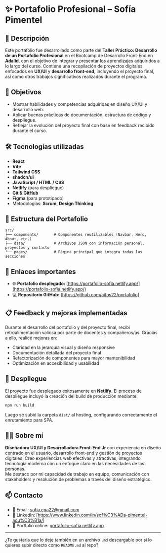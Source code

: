 # ✨ Portafolio Profesional – Sofía Pimentel

## 📌 Descripción

Este portafolio fue desarrollado como parte del **Taller Práctico: Desarrollo de un Portafolio Profesional** en el Bootcamp de Desarrollo Front-End en **Adalid**, con el objetivo de integrar y presentar los aprendizajes adquiridos a lo largo del curso. Contiene una recopilación de proyectos digitales enfocados en **UX/UI** y **desarrollo front-end**, incluyendo el proyecto final, así como otros trabajos significativos realizados durante el programa.

## 🧠 Objetivos

- Mostrar habilidades y competencias adquiridas en diseño UX/UI y desarrollo web.
- Aplicar buenas prácticas de documentación, estructura de código y despliegue.
- Reflejar la evolución del proyecto final con base en feedback recibido durante el curso.

## 🛠️ Tecnologías utilizadas

- **React**
- **Vite**
- **Tailwind CSS**
- **shadcn/ui**
- **JavaScript / HTML / CSS**
- **Netlify** (para despliegue)
- **Git & GitHub**
- **Figma** (para prototipado)
- Metodologías: **Scrum**, **Design Thinking**

## 📁 Estructura del Portafolio

```
src/
├── components/       # Componentes reutilizables (Navbar, Hero, About, etc.)
├── data/             # Archivos JSON con información personal, proyectos y contacto
└── pages/            # Página principal que integra todas las secciones
```

## 🔗 Enlaces importantes

- 🌐 **Portafolio desplegado:** [https://portafolio-sofia.netlify.app/](https://portafolio-sofia.netlify.app/)
- 💻 **Repositorio GitHub:** [https://github.com/aifos22/portafolio]

## 📋 Feedback y mejoras implementadas

Durante el desarrollo del portafolio y del proyecto final, recibí retroalimentación valiosa por parte de docentes y compañeros/as. Gracias a ello, realicé mejoras en:

- Claridad en la jerarquía visual y diseño responsive
- Documentación detallada del proyecto final
- Refactorización de componentes para mayor mantenibilidad
- Optimización en accesibilidad y usabilidad

## 🚀 Despliegue

El proyecto fue desplegado exitosamente en **Netlify**. El proceso de despliegue incluyó la creación del build de producción mediante:

```bash
npm run build
```

Luego se subió la carpeta `dist/` al hosting, configurando correctamente el enrutamiento para SPA.

## 👩‍💻 Sobre mí

**Diseñadora UX/UI y Desarrolladora Front-End Jr** con experiencia en diseño centrado en el usuario, desarrollo front-end y gestión de proyectos digitales. Creo experiencias web efectivas y atractivas, integrando tecnología moderna con un enfoque claro en las necesidades de las personas.  
Me destaco por mi capacidad de trabajo en equipo, comunicación con stakeholders y resolución de problemas a través del diseño estratégico.

## 📫 Contacto

- 📧 Email: sofia.cpa22@gmail.com
- 💼 LinkedIn: [https://www.linkedin.com/in/sof%C3%ADa-pimentel-acu%C3%B1a/]
- 🧠 Portfolio online: [portafolio-sofia.netlify.app](https://portafolio-sofia.netlify.app)

---

¿Te gustaría que lo deje también en un archivo `.md` descargable por si lo quieres subir directo como `README.md` al repo?
